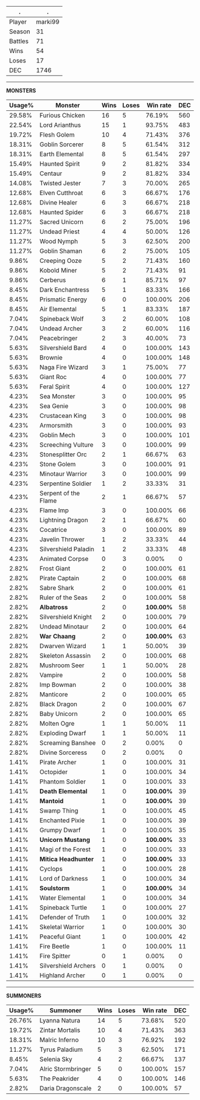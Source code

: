 .|.
|-|-
Player|marki99
Season|31
Battles|71
Wins|54
Loses|17
DEC|1746

---
**MONSTERS**

Usage%|Monster|Wins|Loses|Win rate|DEC|
-|-|-|-|-|-|
29.58%|Furious Chicken|16|5|76.19%|560|
22.54%|Lord Arianthus|15|1|93.75%|483|
19.72%|Flesh Golem|10|4|71.43%|376|
18.31%|Goblin Sorcerer|8|5|61.54%|312|
18.31%|Earth Elemental|8|5|61.54%|297|
15.49%|Haunted Spirit|9|2|81.82%|334|
15.49%|Centaur|9|2|81.82%|334|
14.08%|Twisted Jester|7|3|70.00%|265|
12.68%|Elven Cutthroat|6|3|66.67%|176|
12.68%|Divine Healer|6|3|66.67%|218|
12.68%|Haunted Spider|6|3|66.67%|218|
11.27%|Sacred Unicorn|6|2|75.00%|196|
11.27%|Undead Priest|4|4|50.00%|126|
11.27%|Wood Nymph|5|3|62.50%|200|
11.27%|Goblin Shaman|6|2|75.00%|105|
9.86%|Creeping Ooze|5|2|71.43%|160|
9.86%|Kobold Miner|5|2|71.43%|91|
9.86%|Cerberus|6|1|85.71%|97|
8.45%|Dark Enchantress|5|1|83.33%|166|
8.45%|Prismatic Energy|6|0|100.00%|206|
8.45%|Air Elemental|5|1|83.33%|187|
7.04%|Spineback Wolf|3|2|60.00%|108|
7.04%|Undead Archer|3|2|60.00%|116|
7.04%|Peacebringer|2|3|40.00%|73|
5.63%|Silvershield Bard|4|0|100.00%|143|
5.63%|Brownie|4|0|100.00%|148|
5.63%|Naga Fire Wizard|3|1|75.00%|77|
5.63%|Giant Roc|4|0|100.00%|77|
5.63%|Feral Spirit|4|0|100.00%|127|
4.23%|Sea Monster|3|0|100.00%|95|
4.23%|Sea Genie|3|0|100.00%|98|
4.23%|Crustacean King|3|0|100.00%|98|
4.23%|Armorsmith|3|0|100.00%|93|
4.23%|Goblin Mech|3|0|100.00%|101|
4.23%|Screeching Vulture|3|0|100.00%|99|
4.23%|Stonesplitter Orc|2|1|66.67%|63|
4.23%|Stone Golem|3|0|100.00%|91|
4.23%|Minotaur Warrior|3|0|100.00%|99|
4.23%|Serpentine Soldier|1|2|33.33%|31|
4.23%|Serpent of the Flame|2|1|66.67%|57|
4.23%|Flame Imp|3|0|100.00%|66|
4.23%|Lightning Dragon|2|1|66.67%|60|
4.23%|Cocatrice|3|0|100.00%|89|
4.23%|Javelin Thrower|1|2|33.33%|44|
4.23%|Silvershield Paladin|1|2|33.33%|48|
4.23%|Animated Corpse|0|3|0.00%|0|
2.82%|Frost Giant|2|0|100.00%|61|
2.82%|Pirate Captain|2|0|100.00%|68|
2.82%|Sabre Shark|2|0|100.00%|61|
2.82%|Ruler of the Seas|2|0|100.00%|58|
2.82%|**Albatross**|2|0|**100.00%**|58|
2.82%|Silvershield Knight|2|0|100.00%|79|
2.82%|Undead Minotaur|2|0|100.00%|64|
2.82%|**War Chaang**|2|0|**100.00%**|63|
2.82%|Dwarven Wizard|1|1|50.00%|39|
2.82%|Skeleton Assassin|2|0|100.00%|68|
2.82%|Mushroom Seer|1|1|50.00%|28|
2.82%|Vampire|2|0|100.00%|58|
2.82%|Imp Bowman|2|0|100.00%|38|
2.82%|Manticore|2|0|100.00%|65|
2.82%|Black Dragon|2|0|100.00%|67|
2.82%|Baby Unicorn|2|0|100.00%|65|
2.82%|Molten Ogre|1|1|50.00%|11|
2.82%|Exploding Dwarf|1|1|50.00%|11|
2.82%|Screaming Banshee|0|2|0.00%|0|
2.82%|Divine Sorceress|0|2|0.00%|0|
1.41%|Pirate Archer|1|0|100.00%|31|
1.41%|Octopider|1|0|100.00%|34|
1.41%|Phantom Soldier|1|0|100.00%|33|
1.41%|**Death Elemental**|1|0|**100.00%**|39|
1.41%|**Mantoid**|1|0|**100.00%**|39|
1.41%|Swamp Thing|1|0|100.00%|45|
1.41%|Enchanted Pixie|1|0|100.00%|39|
1.41%|Grumpy Dwarf|1|0|100.00%|35|
1.41%|**Unicorn Mustang**|1|0|**100.00%**|33|
1.41%|Magi of the Forest|1|0|100.00%|33|
1.41%|**Mitica Headhunter**|1|0|**100.00%**|33|
1.41%|Cyclops|1|0|100.00%|28|
1.41%|Lord of Darkness|1|0|100.00%|34|
1.41%|**Soulstorm**|1|0|**100.00%**|34|
1.41%|Water Elemental|1|0|100.00%|34|
1.41%|Spineback Turtle|1|0|100.00%|27|
1.41%|Defender of Truth|1|0|100.00%|32|
1.41%|Skeletal Warrior|1|0|100.00%|30|
1.41%|Peaceful Giant|1|0|100.00%|42|
1.41%|Fire Beetle|1|0|100.00%|11|
1.41%|Fire Spitter|0|1|0.00%|0|
1.41%|Silvershield Archers|0|1|0.00%|0|
1.41%|Highland Archer|0|1|0.00%|0|

---
**SUMMONERS**

Usage%|Summoner|Wins|Loses|Win rate|DEC|
-|-|-|-|-|-|
26.76%|Lyanna Natura|14|5|73.68%|520|
19.72%|Zintar Mortalis|10|4|71.43%|363|
18.31%|Malric Inferno|10|3|76.92%|192|
11.27%|Tyrus Paladium|5|3|62.50%|171|
8.45%|Selenia Sky|4|2|66.67%|137|
7.04%|Alric Stormbringer|5|0|100.00%|157|
5.63%|The Peakrider|4|0|100.00%|146|
2.82%|Daria Dragonscale|2|0|100.00%|57|
